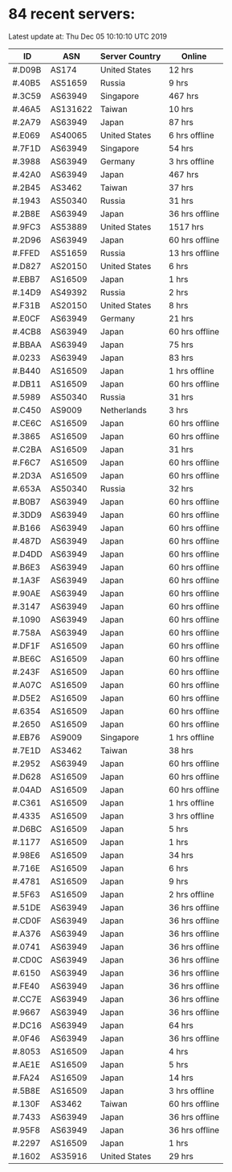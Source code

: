 # 84 recent servers:

Latest update at: Thu Dec 05 10:10:10 UTC 2019

| ID | ASN | Server Country | Online |
| -- | --- | -------------- | ------ |
| #.D09B | AS174 | United States | 12 hrs |
| #.40B5 | AS51659 | Russia | 9 hrs |
| #.3C59 | AS63949 | Singapore | 467 hrs |
| #.46A5 | AS131622 | Taiwan | 10 hrs |
| #.2A79 | AS63949 | Japan | 87 hrs |
| #.E069 | AS40065 | United States | 6 hrs offline |
| #.7F1D | AS63949 | Singapore | 54 hrs |
| #.3988 | AS63949 | Germany | 3 hrs offline |
| #.42A0 | AS63949 | Japan | 467 hrs |
| #.2B45 | AS3462 | Taiwan | 37 hrs |
| #.1943 | AS50340 | Russia | 31 hrs |
| #.2B8E | AS63949 | Japan | 36 hrs offline |
| #.9FC3 | AS53889 | United States | 1517 hrs |
| #.2D96 | AS63949 | Japan | 60 hrs offline |
| #.FFED | AS51659 | Russia | 13 hrs offline |
| #.D827 | AS20150 | United States | 6 hrs |
| #.EBB7 | AS16509 | Japan | 1 hrs |
| #.14D9 | AS49392 | Russia | 2 hrs |
| #.F31B | AS20150 | United States | 8 hrs |
| #.E0CF | AS63949 | Germany | 21 hrs |
| #.4CB8 | AS63949 | Japan | 60 hrs offline |
| #.BBAA | AS63949 | Japan | 75 hrs |
| #.0233 | AS63949 | Japan | 83 hrs |
| #.B440 | AS16509 | Japan | 1 hrs offline |
| #.DB11 | AS16509 | Japan | 60 hrs offline |
| #.5989 | AS50340 | Russia | 31 hrs |
| #.C450 | AS9009 | Netherlands | 3 hrs |
| #.CE6C | AS16509 | Japan | 60 hrs offline |
| #.3865 | AS16509 | Japan | 60 hrs offline |
| #.C2BA | AS16509 | Japan | 31 hrs |
| #.F6C7 | AS16509 | Japan | 60 hrs offline |
| #.2D3A | AS16509 | Japan | 60 hrs offline |
| #.653A | AS50340 | Russia | 32 hrs |
| #.B0B7 | AS63949 | Japan | 60 hrs offline |
| #.3DD9 | AS63949 | Japan | 60 hrs offline |
| #.B166 | AS63949 | Japan | 60 hrs offline |
| #.487D | AS63949 | Japan | 60 hrs offline |
| #.D4DD | AS63949 | Japan | 60 hrs offline |
| #.B6E3 | AS63949 | Japan | 60 hrs offline |
| #.1A3F | AS63949 | Japan | 60 hrs offline |
| #.90AE | AS63949 | Japan | 60 hrs offline |
| #.3147 | AS63949 | Japan | 60 hrs offline |
| #.1090 | AS63949 | Japan | 60 hrs offline |
| #.758A | AS63949 | Japan | 60 hrs offline |
| #.DF1F | AS16509 | Japan | 60 hrs offline |
| #.BE6C | AS16509 | Japan | 60 hrs offline |
| #.243F | AS16509 | Japan | 60 hrs offline |
| #.A07C | AS16509 | Japan | 60 hrs offline |
| #.D5E2 | AS16509 | Japan | 60 hrs offline |
| #.6354 | AS16509 | Japan | 60 hrs offline |
| #.2650 | AS16509 | Japan | 60 hrs offline |
| #.EB76 | AS9009 | Singapore | 1 hrs offline |
| #.7E1D | AS3462 | Taiwan | 38 hrs |
| #.2952 | AS63949 | Japan | 60 hrs offline |
| #.D628 | AS16509 | Japan | 60 hrs offline |
| #.04AD | AS16509 | Japan | 60 hrs offline |
| #.C361 | AS16509 | Japan | 1 hrs offline |
| #.4335 | AS16509 | Japan | 3 hrs offline |
| #.D6BC | AS16509 | Japan | 5 hrs |
| #.1177 | AS16509 | Japan | 1 hrs |
| #.98E6 | AS16509 | Japan | 34 hrs |
| #.716E | AS16509 | Japan | 6 hrs |
| #.4781 | AS16509 | Japan | 9 hrs |
| #.5F63 | AS16509 | Japan | 2 hrs offline |
| #.51DE | AS63949 | Japan | 36 hrs offline |
| #.CD0F | AS63949 | Japan | 36 hrs offline |
| #.A376 | AS63949 | Japan | 36 hrs offline |
| #.0741 | AS63949 | Japan | 36 hrs offline |
| #.CD0C | AS63949 | Japan | 36 hrs offline |
| #.6150 | AS63949 | Japan | 36 hrs offline |
| #.FE40 | AS63949 | Japan | 36 hrs offline |
| #.CC7E | AS63949 | Japan | 36 hrs offline |
| #.9667 | AS63949 | Japan | 36 hrs offline |
| #.DC16 | AS63949 | Japan | 64 hrs |
| #.0F46 | AS63949 | Japan | 36 hrs offline |
| #.8053 | AS16509 | Japan | 4 hrs |
| #.AE1E | AS16509 | Japan | 5 hrs |
| #.FA24 | AS16509 | Japan | 14 hrs |
| #.5B8E | AS16509 | Japan | 3 hrs offline |
| #.130F | AS3462 | Taiwan | 60 hrs offline |
| #.7433 | AS63949 | Japan | 36 hrs offline |
| #.95F8 | AS63949 | Japan | 36 hrs offline |
| #.2297 | AS16509 | Japan | 1 hrs |
| #.1602 | AS35916 | United States | 29 hrs |

